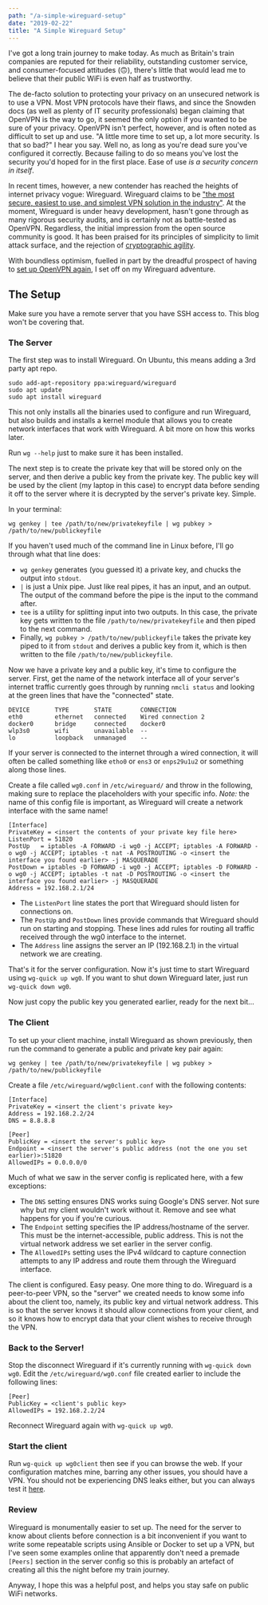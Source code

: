 ```yaml
---
path: "/a-simple-wireguard-setup"
date: "2019-02-22"
title: "A Simple Wireguard Setup"
---
```

I've got a long train journey to make today. As much as Britain's train companies are reputed for their reliability, outstanding customer service, and consumer-focused attitudes (🙃), there's little that would lead me to believe that their public WiFi is even half as trustworthy.

The de-facto solution to protecting your privacy on an unsecured network is to use a VPN. Most VPN protocols have their flaws, and since the Snowden docs (as well as plenty of IT security professionals) began claiming that OpenVPN is the way to go, it seemed the only option if you wanted to be sure of your privacy. OpenVPN isn't perfect, however, and is often noted as difficult to set up and use. "A little more time to set up, a lot more security. Is that so bad?" I hear you say. Well no, as long as you're dead sure you've configured it correctly. Because failing to do so means you've lost the security you'd hoped for in the first place. Ease of use _is a security concern in itself_.

In recent times, however, a new contender has reached the heights of internet privacy vogue: Wireguard. Wireguard claims to be ["the most secure, easiest to use, and simplest VPN solution in the industry"](https://www.wireguard.com). At the moment, Wireguard is under heavy development, hasn't gone through as many rigorous security audits, and is certainly not as battle-tested as OpenVPN. Regardless, the initial impression from the open source community is good. It has been praised for its principles of simplicity to limit attack surface, and the rejection of [cryptographic agility](https://en.wikipedia.org/wiki/Crypto_agility).

With boundless optimism, fuelled in part by the dreadful prospect of having to [set up OpenVPN again](https://github.com/Ricool06/deploy-dev-environment), I set off on my Wireguard adventure.

## The Setup
Make sure you have a remote server that you have SSH access to. This blog won't be covering that.

### The Server
The first step was to install Wireguard. On Ubuntu, this means adding a 3rd party apt repo.

```
sudo add-apt-repository ppa:wireguard/wireguard
sudo apt update
sudo apt install wireguard
```

This not only installs all the binaries used to configure and run Wireguard, but also builds and installs a kernel module that allows you to create network interfaces that work with Wireguard. A bit more on how this works later.

Run `wg --help` just to make sure it has been installed.

The next step is to create the private key that will be stored only on the server, and then derive a public key from the private key. The public key will be used by the client (my laptop in this case) to encrypt data before sending it off to the server where it is decrypted by the server's private key. Simple.

In your terminal:
```
wg genkey | tee /path/to/new/privatekeyfile | wg pubkey > /path/to/new/publickeyfile
```

If you haven't used much of the command line in Linux before, I'll go through what that line does:
* `wg genkey` generates (you guessed it) a private key, and chucks the output into `stdout`.
* `|` is just a Unix pipe. Just like real pipes, it has an input, and an output. The output of the command before the pipe is the input to the command after.
* `tee` is a utility for splitting input into two outputs. In this case, the private key gets written to the file `/path/to/new/privatekeyfile` and then piped to the next command.
* Finally, `wg pubkey > /path/to/new/publickeyfile` takes the private key piped to it from `stdout` and derives a public key from it, which is then written to the file `/path/to/new/publickeyfile`.

Now we have a private key and a public key, it's time to configure the server. First, get the name of the network interface all of your server's internet traffic currently goes through by running `nmcli status` and looking at the green lines that have the "connected" state.

```
DEVICE       TYPE       STATE        CONNECTION
eth0         ethernet   connected    Wired connection 2
docker0      bridge     connected    docker0
wlp3s0       wifi       unavailable  --
lo           loopback   unmanaged    --
```

If your server is connected to the internet through a wired connection, it will often be called something like `etho0` or `ens3` or `enps29u1u2` or something along those lines.

Create a file called `wg0.conf` in `/etc/wireguard/` and throw in the following, making sure to replace the placeholders with your specific info. _Note:_ the name of this config file is important, as Wireguard will create a network interface with the same name!

```
[Interface]
PrivateKey = <insert the contents of your private key file here>
ListenPort = 51820
PostUp   = iptables -A FORWARD -i wg0 -j ACCEPT; iptables -A FORWARD -o wg0 -j ACCEPT; iptables -t nat -A POSTROUTING -o <insert the interface you found earlier> -j MASQUERADE
PostDown = iptables -D FORWARD -i wg0 -j ACCEPT; iptables -D FORWARD -o wg0 -j ACCEPT; iptables -t nat -D POSTROUTING -o <insert the interface you found earlier> -j MASQUERADE
Address = 192.168.2.1/24
```

* The `ListenPort` line states the port that Wireguard should listen for connections on.
* The `PostUp` and `PostDown` lines provide commands that Wireguard should run on starting and stopping. These lines add rules for routing all traffic received through the wg0 interface to the internet.
* The `Address` line assigns the server an IP (192.168.2.1) in the virtual network we are creating.

That's it for the server configuration. Now it's just time to start Wireguard using `wg-quick up wg0`. If you want to shut down Wireguard later, just run `wg-quick down wg0`.

Now just copy the public key you generated earlier, ready for the next bit...

### The Client
To set up your client machine, install Wireguard as shown previously, then run the command to generate a public and private key pair again:
```
wg genkey | tee /path/to/new/privatekeyfile | wg pubkey > /path/to/new/publickeyfile
```

Create a file `/etc/wireguard/wg0client.conf` with the following contents:
```
[Interface]
PrivateKey = <insert the client's private key>
Address = 192.168.2.2/24
DNS = 8.8.8.8

[Peer]
PublicKey = <insert the server's public key>
Endpoint = <insert the server's public address (not the one you set earlier)>:51820
AllowedIPs = 0.0.0.0/0
```

Much of what we saw in the server config is replicated here, with a few exceptions:
* The `DNS` setting ensures DNS works suing Google's DNS server. Not sure why but my client wouldn't work without it. Remove and see what happens for you if you're curious.
* The `Endpoint` setting specifies the IP address/hostname of the server. This must be the internet-accessible, public address. This is not the virtual network address we set earlier in the server config.
* The `AllowedIPs` setting uses the IPv4 wildcard to capture connection attempts to any IP address and route them through the Wireguard interface.

The client is configured. Easy peasy.
One more thing to do. Wireguard is a peer-to-peer VPN, so the "server" we created needs to know some info about the client too, namely, its public key and virtual network address. This is so that the server knows it should allow connections from your client, and so it knows how to encrypt data that your client wishes to receive through the VPN.

### Back to the Server!
Stop the disconnect Wireguard if it's currently running with `wg-quick down wg0`. Edit the `/etc/wireguard/wg0.conf` file created earlier to include the following lines:
```
[Peer]
PublicKey = <client's public key>
AllowedIPs = 192.168.2.2/24
```

Reconnect Wireguard again with `wg-quick up wg0`.

### Start the client
Run `wg-quick up wg0client` then see if you can browse the web. If your configuration matches mine, barring any other issues, you should have a VPN. You should not be experiencing DNS leaks either, but you can always test it [here](https://www.dnsleaktest.com/).

### Review
Wireguard is monumentally easier to set up. The need for the server to know about clients before connection is a bit inconvenient if you want to write some repeatable scripts using Ansible or Docker to set up a VPN, but I've seen some examples online that apparently don't need a premade `[Peers]` section in the server config so this is probably an artefact of creating all this the night before my train journey.

Anyway, I hope this was a helpful post, and helps you stay safe on public WiFi networks.
